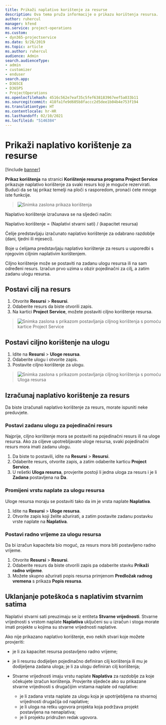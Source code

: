 ```yaml
---
title: Prikaži naplativo korištenje za resurse
description: Ova tema pruža informacije o prikazu korištenja resursa.
author: ruhercul
manager: kfend
ms.service: project-operations
ms.custom:
- dyn365-projectservice
ms.date: 9/26/2019
ms.topic: article
ms.author: ruhercul
audience: Admin
search.audienceType:
- admin
- customizer
- enduser
search.app:
- D365CE
- D365PS
- ProjectOperations
ms.openlocfilehash: 4516c562e7eaf35c5fef638183967eef5a033b11
ms.sourcegitcommit: 418fa1fe9d605b8faccc2d5dee1b04b4e753f194
ms.translationtype: HT
ms.contentlocale: hr-HR
ms.lasthandoff: 02/10/2021
ms.locfileid: "5146384"
---
```

# <a name="view-chargeable-utilization-for-resources"></a>Prikaži naplativo korištenje za resurse

[!include [banner](../includes/psa-now-project-operations.md)]
 
**Prikaz korištenja** na stranici **Korištenje resursa programa Project Service** prikazuje naplativo korištenje za svaki resurs koji je moguće rezervirati. Budući da se taj prikaz temelji na ploči s rasporedom, pronaći ćete mnoge iste funkcije.

> ![Snimka zaslona prikaza korištenja](media/FAQ-utilization-1.png)
 

Naplativo korištenje izračunava se na sljedeći način:

   Naplativo korištenje = (Naplativi stvarni sati) / (kapacitet resursa)

Ćelije predstavljaju izračunato naplativo korištenje za odabrano razdoblje (dani, tjedni ili mjeseci).

Boje u ćelijama predstavljaju naplativo korištenje za resurs u usporedbi s njegovim ciljnim naplativim korištenjem. 

Ciljno korištenje može se postaviti na zadanu ulogu resursa ili na sam određeni resurs. Izračun prvo uzima u obzir pojedinačni za cilj, a zatim zadanu ulogu resursa.

## <a name="set-target-on-a-resource"></a>Postavi cilj na resurs

1. Otvorite **Resursi** \> **Resursi**. 
2. Odaberite resurs da biste otvorili zapis. 
3. Na kartici **Project Service**, možete postaviti ciljno korištenje resursa.

> ![Snimka zaslona s prikazom postavljanja ciljnog korištenja s pomoću kartice Project Service](media/FAQ-utilization-2.png)
 
## <a name="set-target-utilization-on-a-role"></a>Postavi ciljno korištenje na ulogu

1. Idite na **Resursi** \> **Uloge resursa**. 
2. Odaberite ulogu i otvorite zapis. 
3. Postavite ciljno korištenje za ulogu.

> ![Snimka zaslona s prikazom postavljanja ciljnog korištenja s pomoću Uloga resursa](media/FAQ-utilization-3.png)
 
## <a name="calculate-chargeable-utilization-for-a-resource"></a>Izračunaj naplativo korištenje za resurs

Da biste izračunali naplativo korištenje za resurs, morate ispuniti neke preduvjete. 

### <a name="set-default-role-for-individual-resource"></a>Postavi zadanu ulogu za pojedinačni resurs

Najprije, ciljno korištenje mora se postaviti na pojedinačni resurs ili na uloge resursa. Ako za ciljeve upotrebljavate uloge resursa, svaki pojedinačni resurs mora imati zadanu ulogu. 

1. Da biste to postavili, idite na **Resursi** \> **Resursi**. 
2. Odaberite resurs, otvorite zapis, a zatim odaberite karticu **Project Service**. 
3. U rešetki **Uloga resursa**, provjerite postoji li jedna uloga za resurs i je li **Zadana** postavljena na **Da**.
 
### <a name="change-billing-type-for-resource-role"></a>Promijeni vrstu naplate za ulogu resursa

Uloge resursa moraju se postaviti tako da im je vrsta naplate **Naplativa**. 

1. Idite na **Resursi** \> **Uloge resursa**. 
2. Otvorite zapis koji želite ažurirati, a zatim postavite zadanu postavku vrste naplate na **Naplativa**.

### <a name="set-working-hours-for-resource-role"></a>Postavi radno vrijeme za ulogu resursa
 
Da bi izračun kapaciteta bio moguć, za resurs mora biti postavljeno radno vrijeme. 

1. Otvorite **Resursi** \> **Resursi**. 
2. Odaberite resurs da biste otvorili zapis pa odaberite stavku **Prikaži radno vrijeme**. 
3. Možete skupno ažurirati popis resursa primjenom **Predložak radnog vremena** s prikaza **Popis resursa**.

## <a name="troubleshooting-chargeable-actual-hours"></a>Uklanjanje poteškoća s naplativim stvarnim satima

Naplativi stvarni sati preuzimaju se iz entiteta **Stvarne vrijednosti**. Stvarne vrijednosti s vrstom naplate **Naplativa** uključeni su u izračun i stoga morate imati projekte u kojima su stvarne vrijednosti naplative.

Ako nije prikazano naplativo korištenje, evo nekih stvari koje možete provjeriti:

- je li za kapacitet resursa postavljeno radno vrijeme;
- je li resursu dodijeljen pojedinačno definiran cilj korištenja ili mu je dodijeljena zadana uloga; je li za ulogu definiran cilj korištenja;
- Stvarne vrijednosti imaju vrstu naplate **Naplativa** za razdoblje za koje očekujete izračun korištenja. Provjerite sljedeće ako su prikazane stvarne vrijednosti s drugačijim vrstama naplate od naplative:

  - je li zadana vrsta naplate za ulogu koja je upotrijebljena na stvarnoj vrijednosti drugačija od naplative;
  - je li uloga na retku ugovora projekta koja podržava projekt postavljena na nenaplativa;
  - je li projektu pridružen redak ugovora.

